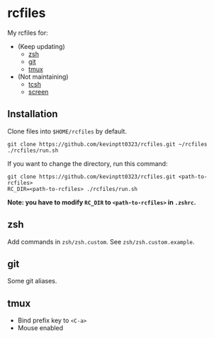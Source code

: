 # rcfiles

My rcfiles for:

- (Keep updating)
    - [zsh](http://www.zsh.org/)
    - [git](https://git-scm.com/)
    - [tmux](https://github.com/tmux/tmux)
- (Not maintaining)
    - [tcsh](https://github.com/tcsh-org/tcsh)
    - [screen](http://www.gnu.org/software/screen/)

## Installation

Clone files into `$HOME/rcfiles` by default.

```
git clone https://github.com/kevinptt0323/rcfiles.git ~/rcfiles
./rcfiles/run.sh
```

If you want to change the directory, run this command:

```
git clone https://github.com/kevinptt0323/rcfiles.git <path-to-rcfiles>
RC_DIR=<path-to-rcfiles> ./rcfiles/run.sh
```

**Note: you have to modify `RC_DIR` to `<path-to-rcfiles>` in `.zshrc`.**

## zsh

Add commands in `zsh/zsh.custom`. See `zsh/zsh.custom.example`.

## git

Some git aliases.

## tmux

- Bind prefix key to `<C-a>`
- Mouse enabled
